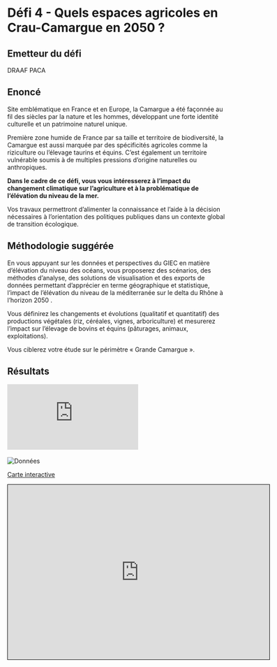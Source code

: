 # Défi 4 - Quels espaces agricoles en Crau-Camargue en 2050 ?

## Emetteur du défi

DRAAF PACA 

## Enoncé 

Site emblématique en France et en Europe, la Camargue a été façonnée au fil des siècles par la nature et les hommes, développant une forte identité culturelle et un patrimoine naturel unique.

Première zone humide de France par sa taille et territoire de biodiversité, la Camargue est aussi marquée par des spécificités agricoles comme la riziculture ou l’élevage taurins et équins. C’est également un territoire vulnérable soumis à de multiples pressions d’origine naturelles ou anthropiques.

**Dans le cadre de ce défi, vous vous intéresserez à l’impact du changement climatique sur l’agriculture et à la problématique de l’élévation du niveau de la mer.**

Vos travaux permettront d’alimenter la connaissance et l’aide à la décision nécessaires à l’orientation des politiques publiques dans un contexte global de transition écologique.   

## Méthodologie suggérée

En vous appuyant sur les données et perspectives du GIEC en matière d’élévation du niveau des océans, vous proposerez des scénarios, des méthodes d’analyse, des solutions de visualisation et des exports de données permettant d’apprécier en terme géographique et statistique, l’impact de l’élévation du niveau de la méditerranée sur le delta du Rhône à l’horizon 2050 .

Vous définirez les changements et évolutions (qualitatif et quantitatif) des productions végétales (riz, céréales, vignes, arboriculture) et mesurerez l’impact sur l’élevage de bovins et équins (pâturages, animaux, exploitations).

Vous ciblerez votre étude sur le périmètre « Grande Camargue ».

## Résultats 

![Présentation des étudiants](https://github.com/CRIGE-PACA-lab/hackathon_crige_2025/blob/main/resultats/Aix/D%C3%A9fi%204%20-%20quels%20espaces%20agricoles%20en%20Crau-Camargue%20en%202050/Pr%C3%A9sentation.pdf)

![Données](https://github.com/CRIGE-PACA-lab/hackathon_crige_2025/tree/main/resultats/Aix/D%C3%A9fi%204%20-%20quels%20espaces%20agricoles%20en%20Crau-Camargue%20en%202050/Donn%C3%A9es)

[Carte interactive](https://crige-paca-lab.github.io/hackathon_crige_2025/resultats/Aix/D%C3%A9fi%204%20-%20quels%20espaces%20agricoles%20en%20Crau-Camargue%20en%202050/qgis2web_2025_10_15-15_09_47_441140/)



<iframe src="https://crige-paca-lab.github.io/hackathon_crige_2025/resultats/Aix/D%C3%A9fi%204%20-%20quels%20espaces%20agricoles%20en%20Crau-Camargue%20en%202050/qgis2web_2025_10_15-15_09_47_441140/"
        width="600"
        height="400"
        style="border:1px solid black;">
</iframe>